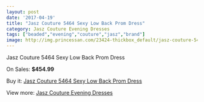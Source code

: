 ```yaml
---
layout: post
date: '2017-04-19'
title: "Jasz Couture 5464 Sexy Low Back Prom Dress"
category: Jasz Couture Evening Dresses
tags: ["beaded","evening","couture","jasz","brand"]
image: http://img.princessan.com/23424-thickbox_default/jasz-couture-5464-sexy-low-back-prom-dress.jpg
---
```

Jasz Couture 5464 Sexy Low Back Prom Dress

On Sales: **$454.99**
<a href="https://www.princessan.com/en/10626-jasz-couture-5464-sexy-low-back-prom-dress.html"><amp-img layout="responsive" width="600" height="600" src="//img.princessan.com/23424-thickbox_default/jasz-couture-5464-sexy-low-back-prom-dress.jpg" alt="Jasz Couture 5464 Sexy Low Back Prom Dress 0" /></a>
<a href="https://www.princessan.com/en/10626-jasz-couture-5464-sexy-low-back-prom-dress.html"><amp-img layout="responsive" width="600" height="600" src="//img.princessan.com/23425-thickbox_default/jasz-couture-5464-sexy-low-back-prom-dress.jpg" alt="Jasz Couture 5464 Sexy Low Back Prom Dress 1" /></a>

Buy it: [Jasz Couture 5464 Sexy Low Back Prom Dress](https://www.princessan.com/en/10626-jasz-couture-5464-sexy-low-back-prom-dress.html "Jasz Couture 5464 Sexy Low Back Prom Dress")

View more: [Jasz Couture Evening Dresses](https://www.princessan.com/en/82- "Jasz Couture Evening Dresses")
